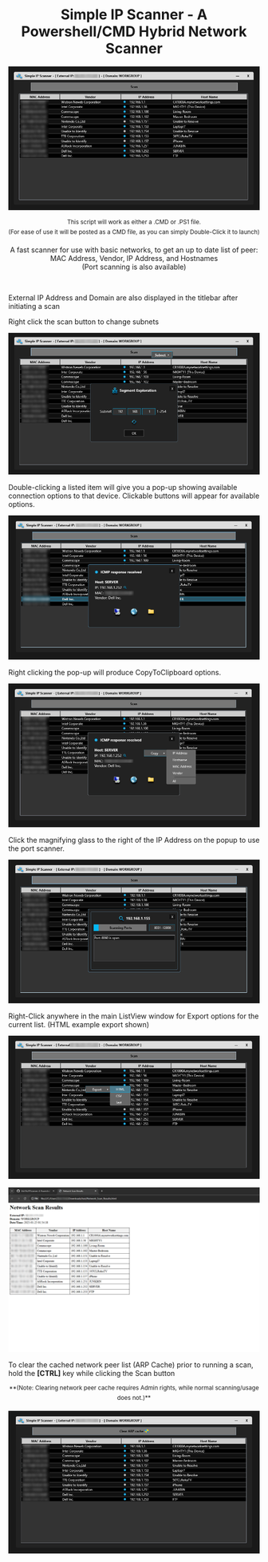 <h1 align="center">Simple IP Scanner - A Powershell/CMD Hybrid Network Scanner</h1>

<p align="center"><img src="https://github.com/illsk1lls/IPScanner/blob/main/.readme/IPScanner.png?raw=true"></p>

<p align="center"><sup align="center">This script will work as either a .CMD or .PS1 file.<br>
(For ease of use it will be posted as a CMD file, as you can simply Double-Click it to launch)</sup></p>

<p align="center">A fast scanner for use with basic networks, to get an up to date list of peer: MAC Address, Vendor, IP Address, and Hostnames<br>
(Port scanning is also available)</p><br>

External IP Address and Domain are also displayed in the titlebar after initiating a scan<br>

Right click the scan button to change subnets<br>

<p align="center"><img src="https://github.com/illsk1lls/IPScanner/blob/main/.readme/ScanContextSubnet.png?raw=true"></p>

Double-clicking a listed item will give you a pop-up showing available connection options to that device.  Clickable buttons will appear for available options.<br>

<p align="center"><img src="https://github.com/illsk1lls/IPScanner/blob/main/.readme/DoubleClickPopup.png?raw=true"></p>

Right clicking the pop-up will produce CopyToClipboard options.<br>

<p align="center"><img src="https://github.com/illsk1lls/IPScanner/blob/main/.readme/CopyItemToClip.png?raw=true"></p>

Click the magnifying glass to the right of the IP Address on the popup to use the port scanner.<br>

<p align="center"><img src="https://github.com/illsk1lls/IPScanner/blob/main/.readme/PortScan.png?raw=true"></p>

Right-Click anywhere in the main ListView window for Export options for the current list. (HTML example export shown) <br>

<p align="center"><img src="https://github.com/illsk1lls/IPScanner/blob/main/.readme/ContextMenuExport.png?raw=true"></p>

<p align="center"><img src="https://github.com/illsk1lls/IPScanner/blob/main/.readme/HTMLexample-export.png?raw=true"></p>

To clear the cached network peer list (ARP Cache) prior to running a scan, hold the **\[CTRL\]** key while clicking the Scan button<br>

<p align="center"><sup>**(Note: Clearing network peer cache requires Admin rights, while normal scanning/usage does not.)**</sup></p>
<p align="center"><img src="https://github.com/illsk1lls/IPScanner/blob/main/.readme/ClearARP.png?raw=true"></p>
